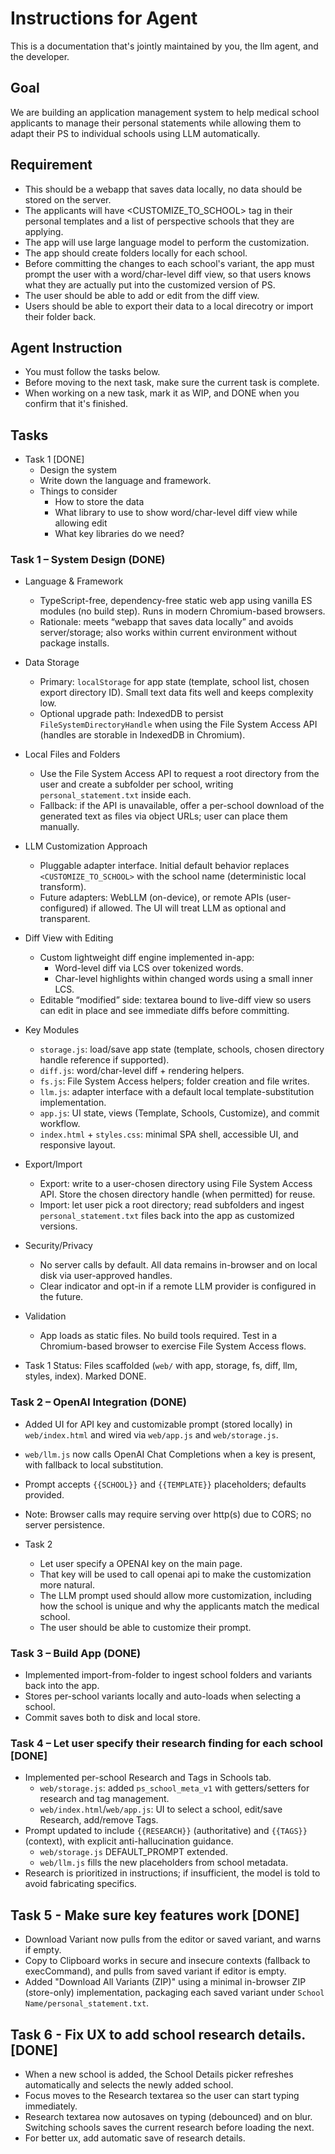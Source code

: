 # Instructions for Agent

This is a documentation that's jointly maintained by you, the llm agent, and the developer.

## Goal
We are building an application management system to help medical school applicants to manage their personal statements while allowing them to adapt their PS to individual schools using LLM automatically.

## Requirement
- This should be a webapp that saves data locally, no data should be stored on the server.
- The applicants will have <CUSTOMIZE_TO_SCHOOL> tag in their personal templates and a list of perspective schools that they are applying.
- The app will use large language model to perform the customization.
- The app should create folders locally for each school.
- Before committing the changes to each school's variant, the app must prompt the user with a word/char-level diff view, so that users knows what they are actually put into the customized version of PS.
- The user should be able to add or edit from the diff view.
- Users should be able to export their data to a local direcotry or import their folder back.

## Agent Instruction
- You must follow the tasks below.
- Before moving to the next task, make sure the current task is complete.
- When working on a new task, mark it as WIP, and DONE when you confirm that it's finished.

## Tasks
- Task 1 [DONE]
  - Design the system
  - Write down the language and framework.
  - Things to consider
    - How to store the data
    - What library to use to show word/char-level diff view while allowing edit
    - What key libraries do we need?

### Task 1 – System Design (DONE)

- Language & Framework
  - TypeScript-free, dependency-free static web app using vanilla ES modules (no build step). Runs in modern Chromium-based browsers.
  - Rationale: meets “webapp that saves data locally” and avoids server/storage; also works within current environment without package installs.

- Data Storage
  - Primary: `localStorage` for app state (template, school list, chosen export directory ID). Small text data fits well and keeps complexity low.
  - Optional upgrade path: IndexedDB to persist `FileSystemDirectoryHandle` when using the File System Access API (handles are storable in IndexedDB in Chromium).

- Local Files and Folders
  - Use the File System Access API to request a root directory from the user and create a subfolder per school, writing `personal_statement.txt` inside each.
  - Fallback: if the API is unavailable, offer a per-school download of the generated text as files via object URLs; user can place them manually.

- LLM Customization Approach
  - Pluggable adapter interface. Initial default behavior replaces `<CUSTOMIZE_TO_SCHOOL>` with the school name (deterministic local transform).
  - Future adapters: WebLLM (on-device), or remote APIs (user-configured) if allowed. The UI will treat LLM as optional and transparent.

- Diff View with Editing
  - Custom lightweight diff engine implemented in-app:
    - Word-level diff via LCS over tokenized words.
    - Char-level highlights within changed words using a small inner LCS.
  - Editable “modified” side: textarea bound to live-diff view so users can edit in place and see immediate diffs before committing.

- Key Modules
  - `storage.js`: load/save app state (template, schools, chosen directory handle reference if supported).
  - `diff.js`: word/char-level diff + rendering helpers.
  - `fs.js`: File System Access helpers; folder creation and file writes.
  - `llm.js`: adapter interface with a default local template-substitution implementation.
  - `app.js`: UI state, views (Template, Schools, Customize), and commit workflow.
  - `index.html` + `styles.css`: minimal SPA shell, accessible UI, and responsive layout.

- Export/Import
  - Export: write to a user-chosen directory using File System Access API. Store the chosen directory handle (when permitted) for reuse.
  - Import: let user pick a root directory; read subfolders and ingest `personal_statement.txt` files back into the app as customized versions.

- Security/Privacy
  - No server calls by default. All data remains in-browser and on local disk via user-approved handles.
  - Clear indicator and opt-in if a remote LLM provider is configured in the future.

- Validation
  - App loads as static files. No build tools required. Test in a Chromium-based browser to exercise File System Access flows.

- Task 1 Status: Files scaffolded (`web/` with app, storage, fs, diff, llm, styles, index). Marked DONE.

### Task 2 – OpenAI Integration (DONE)

- Added UI for API key and customizable prompt (stored locally) in `web/index.html` and wired via `web/app.js` and `web/storage.js`.
- `web/llm.js` now calls OpenAI Chat Completions when a key is present, with fallback to local substitution.
- Prompt accepts `{{SCHOOL}}` and `{{TEMPLATE}}` placeholders; defaults provided.
- Note: Browser calls may require serving over http(s) due to CORS; no server persistence.

- Task 2
  - Let user specify a OPENAI key on the main page.
  - That key will be used to call openai api to make the customization more natural.
  - The LLM prompt used should allow more customization, including how the school is unique and why the applicants match the medical school.
  - The user should be able to customize their prompt.
### Task 3 – Build App (DONE)

- Implemented import-from-folder to ingest school folders and variants back into the app.
- Stores per-school variants locally and auto-loads when selecting a school.
- Commit saves both to disk and local store.

### Task 4 – Let user specify their research finding for each school [DONE]
- Implemented per-school Research and Tags in Schools tab.
  - `web/storage.js`: added `ps_school_meta_v1` with getters/setters for research and tag management.
  - `web/index.html`/`web/app.js`: UI to select a school, edit/save Research, add/remove Tags.
- Prompt updated to include `{{RESEARCH}}` (authoritative) and `{{TAGS}}` (context), with explicit anti-hallucination guidance.
  - `web/storage.js` DEFAULT_PROMPT extended.
  - `web/llm.js` fills the new placeholders from school metadata.
- Research is prioritized in instructions; if insufficient, the model is told to avoid fabricating specifics.

## Task 5 - Make sure key features work [DONE]

- Download Variant now pulls from the editor or saved variant, and warns if empty.
- Copy to Clipboard works in secure and insecure contexts (fallback to execCommand), and pulls from saved variant if editor is empty.
- Added "Download All Variants (ZIP)" using a minimal in-browser ZIP (store-only) implementation, packaging each saved variant under `School Name/personal_statement.txt`.

## Task 6 - Fix UX to add school research details. [DONE]

- When a new school is added, the School Details picker refreshes automatically and selects the newly added school.
- Focus moves to the Research textarea so the user can start typing immediately.
- Research textarea now autosaves on typing (debounced) and on blur. Switching schools saves the current research before loading the next.
- For better ux, add automatic save of research details.